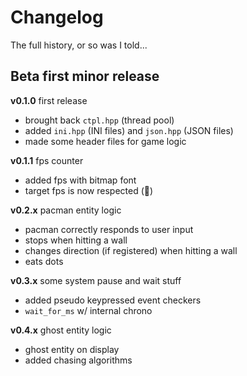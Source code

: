 # Changelog

<summary>The full history, or so was I told...</summary>

## Beta first minor release

**v0.1.0** first release

- brought back `ctpl.hpp` (thread pool)
- added `ini.hpp` (INI files) and `json.hpp` (JSON files)
- made some header files for game logic

**v0.1.1** fps counter

- added fps with bitmap font
- target fps is now respected (🥳)

**v0.2.x** pacman entity logic

- pacman correctly responds to user input
- stops when hitting a wall
- changes direction (if registered) when hitting a wall
- eats dots

**v0.3.x** some system pause and wait stuff

- added pseudo keypressed event checkers
- `wait_for_ms` w/ internal chrono

**v0.4.x** ghost entity logic

- ghost entity on display
- added chasing algorithms
